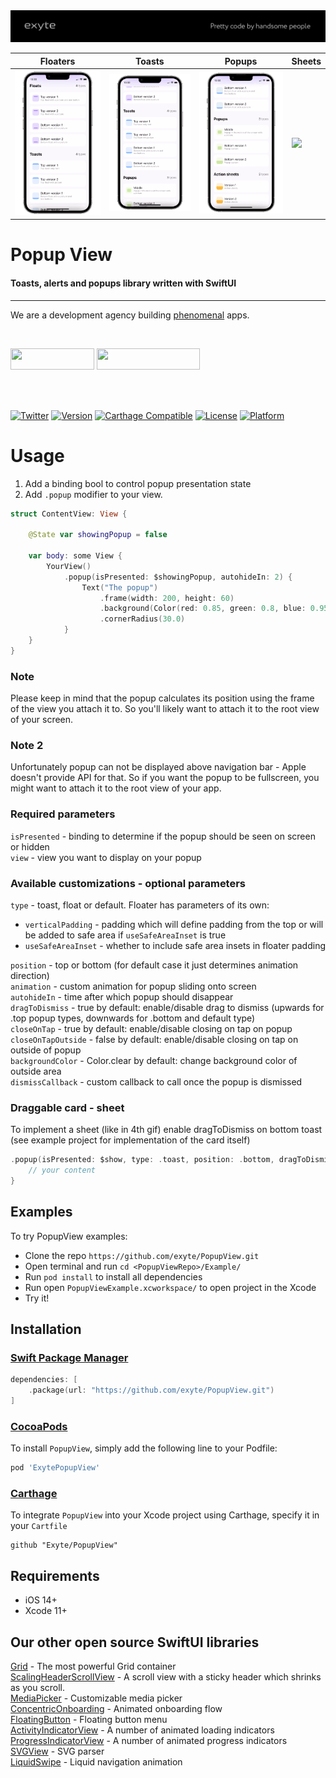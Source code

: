 <img src="https://raw.githubusercontent.com/exyte/media/master/common/header.png">
<table>
    <thead>
        <tr>
            <th>Floaters</th>
            <th>Toasts</th>
            <th>Popups</th>
            <th>Sheets</th>
        </tr>
    </thead>
    <tbody>
        <tr>
            <td>
                <img src="https://raw.githubusercontent.com/exyte/media/master/PopupView/1.gif" />
            </td>
            <td>
                <img src="https://raw.githubusercontent.com/exyte/media/master/PopupView/2.gif" />
            </td>
            <td>
                <img src="https://raw.githubusercontent.com/exyte/media/master/PopupView/3.gif" />
            </td>
            <td>
                <img src="https://raw.githubusercontent.com/exyte/media/master/PopupView/4.gif" />
            </td>
        </tr>
    </tbody>
</table>

<p><h1 align="left">Popup View</h1></p>

<p><h4>Toasts, alerts and popups library written with SwiftUI</h4></p>

___

<p> We are a development agency building
  <a href="https://clutch.co/profile/exyte#review-731233?utm_medium=referral&utm_source=github.com&utm_campaign=phenomenal_to_clutch">phenomenal</a> apps.</p>

</br>

<a href="https://exyte.com/contacts"><img src="https://i.imgur.com/vGjsQPt.png" width="134" height="34"></a> <a href="https://twitter.com/exyteHQ"><img src="https://i.imgur.com/DngwSn1.png" width="165" height="34"></a>

</br></br>

[![Twitter](https://img.shields.io/badge/Twitter-@exyteHQ-blue.svg?style=flat)](http://twitter.com/exyteHQ)
[![Version](https://img.shields.io/cocoapods/v/ExytePopupView.svg?style=flat)](http://cocoapods.org/pods/ExytePopupView)
[![Carthage Compatible](https://img.shields.io/badge/Carthage-compatible-0473B3.svg?style=flat)](https://github.com/Carthage/Carthage)
[![License](https://img.shields.io/cocoapods/l/ExytePopupView.svg?style=flat)](http://cocoapods.org/pods/ExytePopupView)
[![Platform](https://img.shields.io/cocoapods/p/ExytePopupView.svg?style=flat)](http://cocoapods.org/pods/ExytePopupView)

# Usage
1. Add a binding bool to control popup presentation state
2. Add `.popup` modifier to your view. 
```swift
struct ContentView: View {

    @State var showingPopup = false

    var body: some View {
        YourView()
            .popup(isPresented: $showingPopup, autohideIn: 2) {
                Text("The popup")
                    .frame(width: 200, height: 60)
                    .background(Color(red: 0.85, green: 0.8, blue: 0.95))
                    .cornerRadius(30.0)
            }
    }
}
```
### Note
Please keep in mind that the popup calculates its position using the frame of the view you attach it to. So you'll likely want to attach it to the root view of your screen.    
### Note 2
Unfortunately popup can not be displayed above navigation bar - Apple doesn't provide API for that. So if you want the popup to be fullscreen, you might want to attach it to the root view of your app.   

### Required parameters 
`isPresented` - binding to determine if the popup should be seen on screen or hidden     
`view` - view you want to display on your popup  

### Available customizations - optional parameters    
`type` - toast, float or default. Floater has parameters of its own:     
- `verticalPadding`  - padding which will define padding from the top or will be added to safe area if `useSafeAreaInset` is true     
- `useSafeAreaInset` - whether to include safe area insets in floater padding      

`position` - top or bottom (for default case it just determines animation direction)  
`animation` - custom animation for popup sliding onto screen  
`autohideIn` - time after which popup should disappear    
`dragToDismiss` - true by default: enable/disable drag to dismiss (upwards for .top popup types, downwards for .bottom and default type)    
`closeOnTap` - true by default: enable/disable closing on tap on popup     
`closeOnTapOutside` - false by default: enable/disable closing on tap on outside of popup     
`backgroundColor` - Color.clear by default: change background color of outside area     
`dismissCallback` - custom callback to call once the popup is dismissed      

### Draggable card - sheet
To implement a sheet (like in 4th gif) enable dragToDismiss on bottom toast (see example project for implementation of the card itself)
```swift
.popup(isPresented: $show, type: .toast, position: .bottom, dragToDismiss: true) {
    // your content 
}
```

## Examples

To try PopupView examples:
- Clone the repo `https://github.com/exyte/PopupView.git`
- Open terminal and run `cd <PopupViewRepo>/Example/`
- Run `pod install` to install all dependencies
- Run open `PopupViewExample.xcworkspace/` to open project in the Xcode
- Try it!

## Installation

### [Swift Package Manager](https://swift.org/package-manager/)

```swift
dependencies: [
    .package(url: "https://github.com/exyte/PopupView.git")
]
```

### [CocoaPods](http://cocoapods.org)

To install `PopupView`, simply add the following line to your Podfile:

```ruby
pod 'ExytePopupView'
```

### [Carthage](http://github.com/Carthage/Carthage)

To integrate `PopupView` into your Xcode project using Carthage, specify it in your `Cartfile`

```ogdl
github "Exyte/PopupView"
```

## Requirements

* iOS 14+
* Xcode 11+ 

## Our other open source SwiftUI libraries
[Grid](https://github.com/exyte/Grid) - The most powerful Grid container    
[ScalingHeaderScrollView](https://github.com/exyte/ScalingHeaderScrollView) - A scroll view with a sticky header which shrinks as you scroll.    
[MediaPicker](https://github.com/exyte/mediapicker) - Customizable media picker     
[ConcentricOnboarding](https://github.com/exyte/ConcentricOnboarding) - Animated onboarding flow    
[FloatingButton](https://github.com/exyte/FloatingButton) - Floating button menu    
[ActivityIndicatorView](https://github.com/exyte/ActivityIndicatorView) - A number of animated loading indicators    
[ProgressIndicatorView](https://github.com/exyte/ProgressIndicatorView) - A number of animated progress indicators    
[SVGView](https://github.com/exyte/SVGView) - SVG parser    
[LiquidSwipe](https://github.com/exyte/LiquidSwipe) - Liquid navigation animation    
